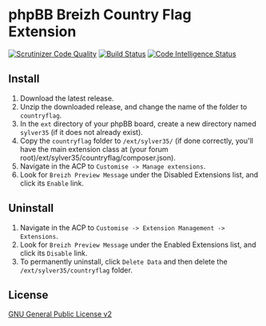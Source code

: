 # phpBB Breizh Country Flag Extension

[![Scrutinizer Code Quality](https://scrutinizer-ci.com/g/Sylver35/countryflag/badges/quality-score.png?b=master)](https://scrutinizer-ci.com/g/Sylver35/countryflag/?branch=1.5.0)
[![Build Status](https://scrutinizer-ci.com/g/Sylver35/countryflag/badges/build.png?b=1.5.0)](https://scrutinizer-ci.com/g/Sylver35/countryflag/build-status/1.5.0)
[![Code Intelligence Status](https://scrutinizer-ci.com/g/Sylver35/countryflag/badges/code-intelligence.svg?b=1.5.0)](https://scrutinizer-ci.com/code-intelligence)

## Install
1. Download the latest release.
2. Unzip the downloaded release, and change the name of the folder to `countryflag`.
3. In the `ext` directory of your phpBB board, create a new directory named `sylver35` (if it does not already exist).
4. Copy the `countryflag` folder to `/ext/sylver35/` (if done correctly, you'll have the main extension class at (your forum root)/ext/sylver35/countryflag/composer.json).
5. Navigate in the ACP to `Customise -> Manage extensions`.
6. Look for `Breizh Preview Message` under the Disabled Extensions list, and click its `Enable` link.

## Uninstall
1. Navigate in the ACP to `Customise -> Extension Management -> Extensions`.
2. Look for `Breizh Preview Message` under the Enabled Extensions list, and click its `Disable` link.
3. To permanently uninstall, click `Delete Data` and then delete the `/ext/sylver35/countryflag` folder.

## License
[GNU General Public License v2](http://opensource.org/licenses/GPL-2.0)
